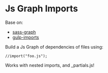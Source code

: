 # Js Graph Imports

Base on:
- [sass-graph](https://github.com/xzyfer/sass-graph)
- [gulp-imports](https://github.com/ifandelse/gulp-imports)

Build a Js Graph of dependencies of files using:

```
//import("foo.js");
```

Works with nested imports, and _partials.js!
